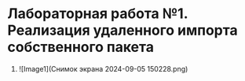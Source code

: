 # Лабораторная работа №1. Реализация удаленного импорта собственного пакета

1. ![Image1](Снимок экрана 2024-09-05 150228.png)
